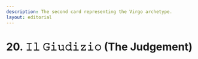 ```yaml
---
description: The second card representing the Virgo archetype.
layout: editorial
---
```


# 20. 𝙸𝚕 𝙶𝚒𝚞𝚍𝚒𝚣𝚒𝚘 (The Judgement)

